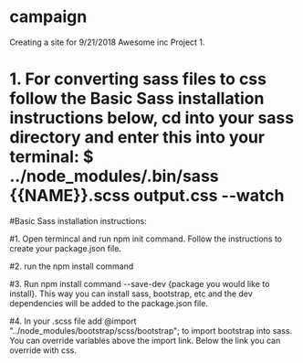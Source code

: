 # campaign
Creating a site for 9/21/2018 Awesome inc Project 1.
# 1. For converting sass files to css follow the Basic Sass installation instructions below, cd into your sass directory and enter this into your terminal: $ ../node_modules/.bin/sass {{NAME}}.scss output.css --watch

#Basic Sass installation instructions:

#1. Open termincal and run npm init command. Follow the instructions to create your package.json file.

#2. run the npm install command

#3. Run npm install command --save-dev {package you would like to install}. This way you can install sass, bootstrap, etc and the dev dependencies will be added to the package.json file.

#4. In your .scss file add @import "../node_modules/bootstrap/scss/bootstrap"; to import bootstrap into sass. You can override variables above the import link. Below the link you can override with css.
